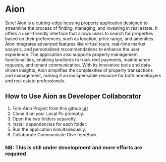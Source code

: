 # Aion

Sure! Aion is a cutting-edge housing property application designed to streamline the process of finding, managing, and investing in real estate. It offers a user-friendly interface that allows users to search for properties based on their preferences, such as location, price range, and amenities. Aion integrates advanced features like virtual tours, real-time market analysis, and personalized recommendations to enhance the user experience. The application also supports property management functionalities, enabling landlords to track rent payments, maintenance requests, and tenant communication. With its innovative tools and data-driven insights, Aion simplifies the complexities of property transactions and management, making it an indispensable resource for both homebuyers and real estate professionals.

## How to Use Aion as Developer Collaborator

1. Fork Aion Project from this github [url](https://github.com/Bakumpe/aionproject.git)
2. Clone it on your Local Pc promptly.
3. Open the two folders separetly.
4. Install dependencies for each folder.
5. Run the application simultaneousily.
6. Collaborate Communicate Give feedBack.

### NB: This is still under development and more efforts are required

